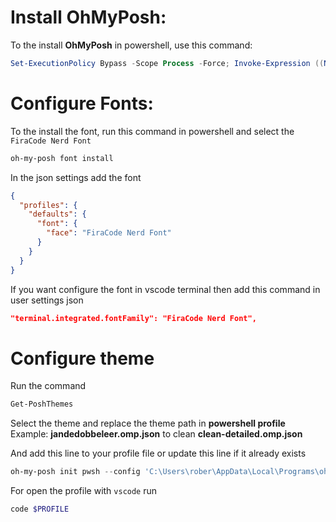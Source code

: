 # Install **OhMyPosh**:
 To the install **OhMyPosh** in powershell, use this command:
 ```powershell
 Set-ExecutionPolicy Bypass -Scope Process -Force; Invoke-Expression ((New-Object System.Net.WebClient).DownloadString(‘https://ohmyposh.dev/install.ps1’))
```

# Configure Fonts:
To the install the font, run this command in powershell and select the `FiraCode Nerd Font`

```powershell
oh-my-posh font install
```

In the json settings add the font

```json
{
  "profiles": {
    "defaults": {
      "font": {
        "face": "FiraCode Nerd Font"
      }
    }
  }
}
```

If you want configure the font in vscode terminal then add this command in user settings json
```json
"terminal.integrated.fontFamily": "FiraCode Nerd Font",
```

# Configure theme

Run the command
```powershell
Get-PoshThemes
```
Select the theme and replace the theme path in **powershell profile** 
Example: 
**jandedobbeleer.omp.json** to clean **clean-detailed.omp.json**

And add this line to your profile file or update this line if it already exists

```powershell
oh-my-posh init pwsh --config 'C:\Users\rober\AppData\Local\Programs\oh-my-posh\themes\clean-detailed.omp.json' | Invoke-Expression
```

For open the profile with `vscode` run
```powershell
code $PROFILE
```
